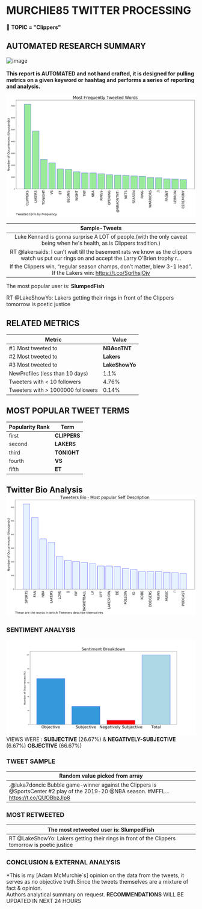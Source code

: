 # MURCHIE85 TWITTER PROCESSING 
&#x1F34E; **TOPIC = "Clippers"**

## AUTOMATED RESEARCH SUMMARY

![image](https://marketingplatform.google.com/about/static/images/gmp/analytics-smb-benefit.jpg)
<br></br>
<b> This report is AUTOMATED and not hand crafted, it is designed for pulling metrics on a given keyword or hashtag and performs a series of reporting and analysis.</b>



![image](TWEETS.png)



|                **Sample-Tweets**        |
| :-------------: |
| Luke Kennard is gonna surprise A LOT of people.(with the only caveat being when he's health, as is Clippers tradition.) |
| RT @lakersaids: I can’t wait till the basement rats we know as the clippers watch us put our rings on and accept the Larry O’Brien trophy r… |
| If the Clippers win, “regular season champs, don’t matter, blew 3-1 lead”. If the Lakers win: https://t.co/SgrIhsjOjy |

The most popular user is: **SlumpedFish**
<div class="alert alert-block alert-danger"> RT @LakeShowYo: Lakers getting their rings in front of the Clippers tomorrow is poetic justice</div>

## RELATED METRICS<br>
| Metric | Value |
| ------------- | ------------- |
| #1 Most tweeted to  | **NBAonTNT** |
| #2 Most tweeted to  | **Lakers** |
| #3 Most tweeted to  | **LakeShowYo** |
| NewProfiles (less than 10 days) | 1.1%  |
| Tweeters with < 10 followers  | 4.76%|
| Tweeters with > 1000000 followers  | 0.14%  |



## MOST POPULAR TWEET TERMS 


| Popularity Rank  | Term |
| ------------- | ------------- |
| first  | **CLIPPERS**  |
| second  | **LAKERS**  |
| third  | **TONIGHT** |
| fourth  | **VS**  |
| fifth  | **ET**  |


## Twitter Bio Analysis![image](BIO.png)
### SENTIMENT ANALYSIS
![image](sentiment.png)
VIEWS WERE : **SUBJECTIVE**  (26.67%) & **NEGATIVELY-SUBJECTIVE** (6.67%) **OBJECTIVE** (66.67%)

### TWEET SAMPLE 
| Random value picked from array |
| ------------- |
|.@luka7doncic Bubble game-winner against the Clippers is @SportsCenter #2 play of the 2019-20 @NBA season. #MFFL… https://t.co/QUOBbzJlp8 |

### MOST RETWEETED 

| The most retweeted user is: **SlumpedFish**  |
| ------------- |
| RT @LakeShowYo: Lakers getting their rings in front of the Clippers tomorrow is poetic justice |

### CONCLUSION & EXTERNAL ANALYSIS

*This is my [Adam McMurchie`s] opinion on the data from the tweets, it serves as no objective truth.Since the tweets themselves are a mixture of fact & opinion.<br>
Authors analytical summary on request.
**RECOMMENDATIONS** WILL BE UPDATED IN NEXT  24 HOURS <br>